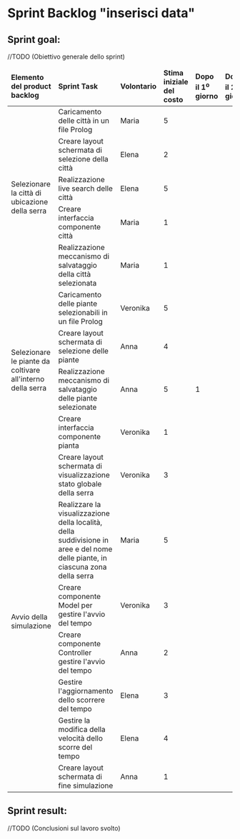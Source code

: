 # Sprint Backlog "inserisci data"
## Sprint goal:
//TODO (Obiettivo generale dello sprint)

<table>
    <thead>
        <td><b>Elemento del product backlog</b></td>
        <td><b>Sprint Task</b></td>
        <td><b>Volontario</b></td>
        <td><b>Stima iniziale del costo</b></td>
        <td><b>Dopo il 1<sup>o</sup> giorno</b></td>
        <td><b>Dopo il 2<sup>o</sup> giorno</b></td>
        <td><b>Dopo il 3<sup>o</sup> giorno</b></td>
        <td><b>Dopo il 4<sup>o</sup> giorno</b></td>
        <td><b>Dopo il 5<sup>o</sup> giorno</b></td>
        <td><b>Dopo il 6<sup>o</sup> giorno</b></td>
        <td><b>Dopo il 7<sup>o</sup> giorno</b></td>
    </thead>
    <tbody>
        <tr>
            <td rowspan="5">Selezionare la città di ubicazione della serra</td>
            <td>Caricamento delle città in un file Prolog</td>
            <td>Maria</td>
            <td>5</td>
            <td></td>
            <td></td>
            <td></td>
            <td></td>
            <td></td>
            <td></td>
            <td></td>
        </tr>
        <tr>
            <td>Creare layout schermata di selezione della città</td>
            <td>Elena</td>
            <td>2</td>
            <td></td>
            <td></td>
            <td></td>
            <td></td>
            <td></td>
            <td></td>
            <td></td>
        </tr>
        <tr>
            <td>Realizzazione live search delle città</td>
            <td>Elena</td>
            <td>5</td>
            <td></td>
            <td></td>
            <td></td>
            <td></td>
            <td></td>
            <td></td>
            <td></td>
        </tr>
        <tr>
            <td>Creare interfaccia componente città</td>
            <td>Maria</td>
            <td>1</td>
            <td></td>
            <td></td>
            <td></td>
            <td></td>
            <td></td>
            <td></td>
            <td></td>
        </tr>
        <tr>
            <td>Realizzazione meccanismo di salvataggio della città selezionata</td>
            <td>Maria</td>
            <td>1</td>
            <td></td>
            <td></td>
            <td></td>
            <td></td>
            <td></td>
            <td></td>
            <td></td>
        </tr>
        <tr>
            <td rowspan="4">Selezionare le piante da coltivare all'interno della serra</td>
            <td>Caricamento delle piante selezionabili in un file Prolog</td>
            <td>Veronika</td>
            <td>5</td>
            <td></td>
            <td></td>
            <td></td>
            <td></td>
            <td></td>
            <td></td>
            <td></td>
        </tr>
        <tr>
            <td>Creare layout schermata di selezione delle piante</td>
            <td>Anna</td>
            <td>4</td>
            <td></td>
            <td></td>
            <td></td>
            <td></td>
            <td></td>
            <td></td>
            <td></td>
        </tr>
        <tr>
            <td>Realizzazione meccanismo di salvataggio delle piante selezionate</td>
            <td>Anna</td>
            <td>5</td>
            <td>1</td>
            <td></td>
            <td></td>
            <td></td>
            <td></td>
            <td></td>
            <td></td>
        </tr>
        <tr>
            <td>Creare interfaccia componente pianta</td>
            <td>Veronika</td>
            <td>1</td>
            <td></td>
            <td></td>
            <td></td>
            <td></td>
            <td></td>
            <td></td>
            <td></td>
        </tr>
        <tr>
            <td rowspan="7">Avvio della simulazione</td>
            <td>Creare layout schermata di visualizzazione stato globale della serra</td>
            <td>Veronika</td>
            <td>3</td>
            <td></td>
            <td></td>
            <td></td>
            <td></td>
            <td></td>
            <td></td>
            <td></td>
        </tr>
        <tr>
            <td>Realizzare la visualizzazione della località, della suddivisione in aree e del nome delle piante, in ciascuna zona della serra</td>
            <td>Maria</td>
            <td>5</td>
            <td></td>
            <td></td>
            <td></td>
            <td></td>
            <td></td>
            <td></td>
            <td></td>
        </tr>
        <tr>
            <td>Creare componente Model per gestire l'avvio del tempo</td>
            <td>Veronika</td>
            <td>3</td>
            <td></td>
            <td></td>
            <td></td>
            <td></td>
            <td></td>
            <td></td>
            <td></td>
        </tr>
        <tr>
            <td>Creare componente Controller gestire l'avvio del tempo</td>
            <td>Anna</td>
            <td>2</td>
            <td></td>
            <td></td>
            <td></td>
            <td></td>
            <td></td>
            <td></td>
            <td></td>
        </tr>
        <tr>
            <td>Gestire l'aggiornamento dello scorrere del tempo</td>
            <td>Elena</td>
            <td>3</td>
            <td></td>
            <td></td>
            <td></td>
            <td></td>
            <td></td>
            <td></td>
            <td></td>
        </tr>
        <tr>
            <td>Gestire la modifica della velocità dello scorre del tempo</td>
            <td>Elena</td>
            <td>4</td>
            <td></td>
            <td></td>
            <td></td>
            <td></td>
            <td></td>
            <td></td>
            <td></td>
        </tr>
        <tr>
            <td>Creare layout schermata di fine simulazione</td>
            <td>Anna</td>
            <td>1</td>
            <td></td>
            <td></td>
            <td></td>
            <td></td>
            <td></td>
            <td></td>
            <td></td>
        </tr>
    </tbody>
</table>

## Sprint result:
//TODO (Conclusioni sul lavoro svolto)
